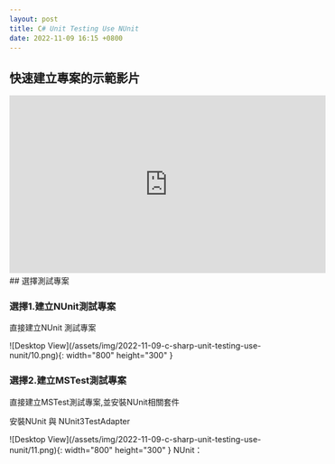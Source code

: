 ```yaml
---
layout: post
title: C# Unit Testing Use NUnit
date: 2022-11-09 16:15 +0800
---
```


## 快速建立專案的示範影片
<iframe width="560" height="315" src="https://www.youtube.com/embed/I2_C-lyRAzk" title="YouTube video player" frameborder="0" allow="accelerometer; autoplay; clipboard-write; encrypted-media; gyroscope; picture-in-picture" allowfullscreen></iframe>
## 選擇測試專案

### 選擇1.建立NUnit測試專案
<p>直接建立NUnit 測試專案</p>
![Desktop View](/assets/img/2022-11-09-c-sharp-unit-testing-use-nunit/10.png){: width="800" height="300" }  

### 選擇2.建立MSTest測試專案
<p>直接建立MSTest測試專案,並安裝NUnit相關套件</p>

<p>安裝NUnit 與 NUnit3TestAdapter</p>
![Desktop View](/assets/img/2022-11-09-c-sharp-unit-testing-use-nunit/11.png){: width="800" height="300" }  
NUnit：
<script  type='text/javascript' src=''>

    NuGet\Install-Package NUnit -Version 3.13.3

NUnit3TestAdapter：
<script  type='text/javascript' src=''>

    NuGet\Install-Package NUnit3TestAdapter -Version 4.3.0


## NUnit.第一個測試

### Hello World
<p>如下方範例,主要使用的是Assert.That</p>
UnitTesting.Test
Source Code：
<script  type='text/javascript' src=''>

    namespace UnitTesting.Test
    {
        public class Tests
        {
            [SetUp]
            public void Setup()
            {
            }

            [Test]
            public void Test1()
            {
                var result = true;
                //下面三種寫法，選擇一種
                Assert.IsTrue(result);
                Assert.That(result, Is.True);
                Assert.That(result==true);
            }
        }
    }

### SetUp的使用方式
SetUp用法，用來減少Method中，每次都需要重新寫new Class
<script  type='text/javascript' src=''>

    namespace UnitTesting.Test
    {
        public class Tests
        {
            private Main main;
            [SetUp]
            public void Setup()
            {
                main=new Main();
            }

            [Test]
            public void Add()
            {
                var result= main.Add(1, 2);
                Assert.That(result,Is.EqualTo(3));
            }
            [Test]
            public void Add2()
            {
                var result = main.Add(1, 2);
                Assert.That(result, Is.EqualTo(3));
            }
        }
    }

### 參數與TestCase的使用方式
 如果相同的Method需要根據參數做不同的測試
 <script  type='text/javascript' src=''>

    namespace UnitTesting.Test
    {
        public class Tests
        {
            private Main main;
            [SetUp]
            public void Setup()
            {
                main=new Main();
            }

            [Test]
            [TestCase(1,2,3)]
            [TestCase(1,2,3)]
            public void Add(int a,int b,int sum)
            {
                var result= main.Add(a, b);
                Assert.That(result,Is.EqualTo(sum));
            }

        }
    }

### 重構單元測試的方式
![Desktop View](/assets/img/2022-11-09-c-sharp-unit-testing-use-nunit/6.png){: width="800" height="600" }  

## 參考語法
### by Pass的方式
使用Ignore將不會執行當前Method的測試內容 （by Pass）
 <script  type='text/javascript' src=''>

    [TestCase(1,2,3)]
    [Ignore("by Pass")]
    public void Add(int a,int b,int sum)
    {
    var result= main.Add(a, b);
    Assert.That(result,Is.EqualTo(sum));
    }


### 檢查字串開頭的方式
字串開頭是否相等
 <script  type='text/javascript' src=''>

    [Test]
    public void IsStartWith()
    {
    var result= "HellowWold";
    Assert.That(result,Does.StartWith("Hell"));
    }


### 檢查字串結尾的方式
字串結尾是否相等
 <script  type='text/javascript' src=''>

    [Test]
    public void IsStartWith()
    {
    var result= "HellowWold";
    Assert.That(result,Does.EndWith("Wold"));
    }

### 檢查字串是否包含特定字串的方式
字串結尾是否包含
 <script  type='text/javascript' src=''>

    [Test]
    public void IsStartWith()
    {
    var result= "HellowWold";
    Assert.That(result,Does.Contain("wW"));
    }


### 檢查陣列資料的方式
確認陣列內容是否一樣
 <script  type='text/javascript' src=''>

    [Test]
    public void check_List_Context()
    {
        var result = new List<int>() {1,2,3 };//這裡代換成輸入的資料
        Assert.That(result, Is.EquivalentTo(new[] { 1,2,3}));//這裡代換成要比對的正確資料
    }


### 檢查回拋Error的方式
Error判斷
如果有個物件長這樣
 <script  type='text/javascript' src=''>

    public  class Main
    {
       public string LastError { get; set; }
        public event EventHandler<Guid> Err;
        public void Log(string err)
        {
            if (string.IsNullOrWhiteSpace(err))
            {
                throw new ArgumentNullException();
            }
            LastError = err;
        }
    }

測試要這樣寫
 <script  type='text/javascript' src=''>

    [Test]
    [TestCase(null)]
    [TestCase("")]
    [TestCase(" ")]
    public void check_List_Context(string err)
    {
        var log=new Main();
        Assert.That(() => log.Log(err), Throws.ArgumentNullException);
    }


## 透過重構建立更適合進行測試的程式
假設有個程式如下
 <script  type='text/javascript' src=''>

    public class service
    {
      public string readTitle()
      {
          var str = File.ReadAllText("");
          return str;
      }
    }
    public class Video 
    {
      public int id { get; set; }
      public string title { get; set; }
      public string IsProcessed { get; set; }
    }


Step2.將「File.ReadAllText("")」這個功能，提取到到新的Class中,爾後調用這個Class進行使用
<script  type='text/javascript' src=''>

    public class service
    {
        public string readTitle()
        {
            var str = new FileReader().Read("");
            return str;
        }
    }
    public class Video 
    {
        public int id { get; set; }
        public string title { get; set; }
        public string IsProcessed { get; set; }
    }
    public class FileReader
    {
        public string Read(string Path)
        {
            return File.ReadAllText(Path);
        }
    }



Step2.從新建的Class中,將Method提煉到到Interface中,爾後
<script  type='text/javascript' src=''>

    public class service
    {
        public string readTitle()
        {
            var str = new FileReader().Read("");
            return str;
        }
    }
    public class Video 
    {
        public int id { get; set; }
        public string title { get; set; }
        public string IsProcessed { get; set; }
    }
    public interface IFileReader
    {
        string Read(string str);
    }
    public class FileReader: IFileReader
    {
        public string Read(string Path)
        {
            return File.ReadAllText(Path);
        }
    }

重構過程如圖所示  
![Desktop View](/assets/img/2022-11-09-c-sharp-unit-testing-use-nunit/7.png){: width="800" height="600" }  

## 新增用來測試的假物件的方式
在單元測試裡面，新增用來測試的假物件
<script  type='text/javascript' src=''>

    namespace UnitTesting.Test
    {
        internal class FakeReader : IFileReader
        {
            public string Read(string str)
            {
                return "";
            }
        }
    }


三種使用假物件進行測試的方式
1.
Method  Argument is interface 
<script  type='text/javascript' src=''>

    public string readTitle(IFileReader fileReader)
    {
        var str = fileReader.Read("");
        return str;
    }

then Testing Code
<script  type='text/javascript' src=''>

    [Test]
    public void test2()
    {
        var service =new service();
        var result = service.readTitle(new FakeReader());
        Assert.That(result, Does.Contain("ERR"));
    }

2.
initial
<script  type='text/javascript' src=''>

    public class service
    {
        public IFileReader FileRead{get;set;}
        public service()
        {
          FileRead =new FileReader();
        }
        public string readTitle()
        {
            var str = FileRead.Read("");
            return str;
        }
    }

then Testing Code
<script  type='text/javascript' src=''>

    [Test]
    public void test2()
    {
        var service =new service();
        service.FileRead = new FileReader();
        var result = service.readTitle();
        Assert.That(result, Does.Contain("ERR"));
    }

3.
initial
<script  type='text/javascript' src=''>

    public class service
    {
        private IFileReader _FileRead;

        public service(IFileReader fileReader =null)
        {
          _FileRead =fileReader ?? new FileReader();
        }
        public string readTitle()
        {
            var str = _FileRead.Read("");
            //var Conver = JsonConvert.DeserializeObject<Video>(str);
            //if (Conver == null) return "Err";
            //return Conver.title;
            return str;
        }
    }

then Testing Code
<script  type='text/javascript' src=''>

    [Test]
    public void test2()
    {
        var service = new service(new FakeReader());
        var result = service.readTitle();
        Assert.That(result, Does.Contain("ERR"));
    }


## 簡單使用Moq建立假物件
Nuget如下
<script  type='text/javascript' src=''>

    NuGet\Install-Package Moq -Version 4.18.2

加入Moq後的重構方式
![Desktop View](/assets/img/2022-11-09-c-sharp-unit-testing-use-nunit/8.png){: width="800" height="600" }  
<script  type='text/javascript' src=''>

    using Moq;

    namespace UnitTesting.Test
    {
        public class Tests
        {
            private Main main;
            private Mock<IFileReader> _fileReader;
            private service _service;

            [SetUp]
            public void Setup()
            {
                main=new Main();
                 _fileReader = new Mock<IFileReader>();
                 _service = new service(_fileReader.Object);
            }
            [Test]
            public void test2()
            {    
                _fileReader.Setup(c=>c.Read(@"C:\temp\MyTxt.txt")).Returns("ERR");
                var result = _service.readTitle();
                Assert.That(result, Does.Contain("ERR"));
            }
        }
    }


## UnitOfWork 與 單元測試
![Desktop View](/assets/img/2022-11-09-c-sharp-unit-testing-use-nunit/9.png){: width="800" height="600" }  
<script  type='text/javascript' src=''>

    using System;
    using System.Collections.Generic;
    using System.Linq;
    using System.Text;
    using System.Threading.Tasks;

    namespace UnitTesting
    {
        public class BookHelp 
        {
            public static string BookingIsExust(Booking booking, IBookingRepository bookingRepository)
            {
                if (booking.Status == "Cancelled") return String.Empty;
                var tempBook = bookingRepository.GetBookings(booking.Id);
                var overlappingBooking = tempBook.FirstOrDefault();
                return overlappingBooking == null ? string.Empty : overlappingBooking.Ref;
            }
        }
        internal class UnitOfWork
        {
            public IQueryable<Booking> Query<T>()
            { 
                return new List<Booking>().AsQueryable(); 
            }
        }
        public interface IBookingRepository
        {
            IQueryable<Booking> GetBookings(int? id = null);
        }
        public class BookingRepository : IBookingRepository
        {
            public IQueryable<Booking> GetBookings(int? id=null)
            {
                var unitOfwork =new UnitOfWork();
                var bookings = unitOfwork.Query<Booking>().Where(c => c.Status != "Cancelled");
                if(id.HasValue)bookings=bookings.Where(c => c.Id != id.Value);  
                return bookings;
            }
        }
        public class Booking 
        {
            public string Status { get; set; }
            public int Id { get; set; }
            public DateTime ArrivalData { get; set; }
            public DateTime DepartureData { get; set; }
            public string Ref { get; set; }
        }
    }

建立單元測試
<script  type='text/javascript' src=''>

    [Test]
    public void test3()
    { 
        var mock =new Mock<IBookingRepository>();
        mock.Setup(c => c.GetBookings(1)).Returns(new List<Booking>
        {
            new Booking { Id = 2,
                ArrivalData = new DateTime(2022, 01, 01),
                DepartureData = new DateTime(2022, 03, 03),
                Ref="bbb"
            }
        }.AsQueryable());
        var result=BookHelp.BookingIsExust(new Booking
        {
            Id = 2,
            ArrivalData = new DateTime(2022, 01, 01),
            DepartureData = new DateTime(2022, 03, 03),
            Ref = "bbb"
        }, mock.Object);
        Assert.That(result,Is.Empty);
    }


## 可以搭配的技術
- [Unit Of Work (Repository Pattern)]({{ site.baseurl }}{% link _posts/2022-11-06-c-sharp-connect-mssql-use-entity-framework-repository-pattern.md %})
- [使用Autofac實現DI注入容器]({{ site.baseurl }}{% link _posts/2022-11-09-C-Sharp Container Use Autofac.md %})


